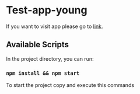 # Test-app-young

If you want to visit app please go to [link](http://IvanDanylevych.github.io/young-app-test/).

## Available Scripts

In the project directory, you can run:

### `npm install && npm start`

To start the project copy and execute this commands

